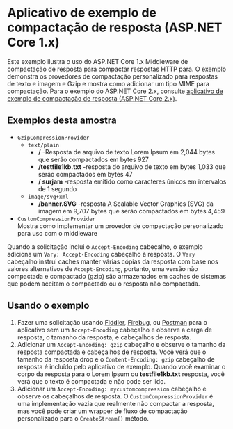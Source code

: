 # <a name="response-compression-sample-application-aspnet-core-1x"></a>Aplicativo de exemplo de compactação de resposta (ASP.NET Core 1.x)

Este exemplo ilustra o uso do ASP.NET Core 1.x Middleware de compactação de resposta para compactar respostas HTTP para. O exemplo demonstra os provedores de compactação personalizado para respostas de texto e imagem e Gzip e mostra como adicionar um tipo MIME para compactação. Para o exemplo do ASP.NET Core 2.x, consulte [aplicativo de exemplo de compactação de resposta (ASP.NET Core 2.x)](https://github.com/aspnet/AspNetCore.Docs/tree/master/aspnetcore/performance/response-compression/samples/2.x).

## <a name="examples-in-this-sample"></a>Exemplos desta amostra

* `GzipCompressionProvider`
  * `text/plain`
    * **/** -Resposta de arquivo de texto Lorem Ipsum em 2,044 bytes que serão compactados em bytes 927
    * **/testfile1kb.txt** -resposta do arquivo de texto em bytes 1,033 que serão compactados em bytes 47
    * **/ surjam** -resposta emitido como caracteres únicos em intervalos de 1 segundo
  * `image/svg+xml`
    * **/banner.SVG** -resposta A Scalable Vector Graphics (SVG) da imagem em 9,707 bytes que serão compactados em bytes 4,459
* `CustomCompressionProvider`<br>Mostra como implementar um provedor de compactação personalizado para uso com o middleware

Quando a solicitação inclui o `Accept-Encoding` cabeçalho, o exemplo adiciona um `Vary: Accept-Encoding` cabeçalho à resposta. O `Vary` cabeçalho instrui caches manter várias cópias da resposta com base nos valores alternativos de `Accept-Encoding`, portanto, uma versão não compactada e compactado (gzip) são armazenados em caches de sistemas que podem aceitam o compactado ou o resposta não compactada.

## <a name="using-the-sample"></a>Usando o exemplo

1. Fazer uma solicitação usando [Fiddler](https://www.telerik.com/fiddler), [Firebug](https://getfirebug.com/), ou [Postman](https://www.getpostman.com/) para o aplicativo sem um `Accept-Encoding` cabeçalho e observe a carga de resposta, o tamanho da resposta, e cabeçalhos de resposta.
1. Adicionar um `Accept-Encoding: gzip` cabeçalho e observe o tamanho da resposta compactada e cabeçalhos de resposta. Você verá que o tamanho da resposta drop e o `Content-Encoding: gzip` cabeçalho de resposta é incluído pelo aplicativo de exemplo. Quando você examinar o corpo da resposta para o Lorem Ipsum ou **testfile1kb.txt** resposta, você verá que o texto é compactada e não pode ser lido.
1. Adicionar um `Accept-Encoding: mycustomcompression` cabeçalho e observe os cabeçalhos de resposta. O `CustomCompressionProvider` é uma implementação vazia que realmente não compactar a resposta, mas você pode criar um wrapper de fluxo de compactação personalizado para o `CreateStream()` método.
